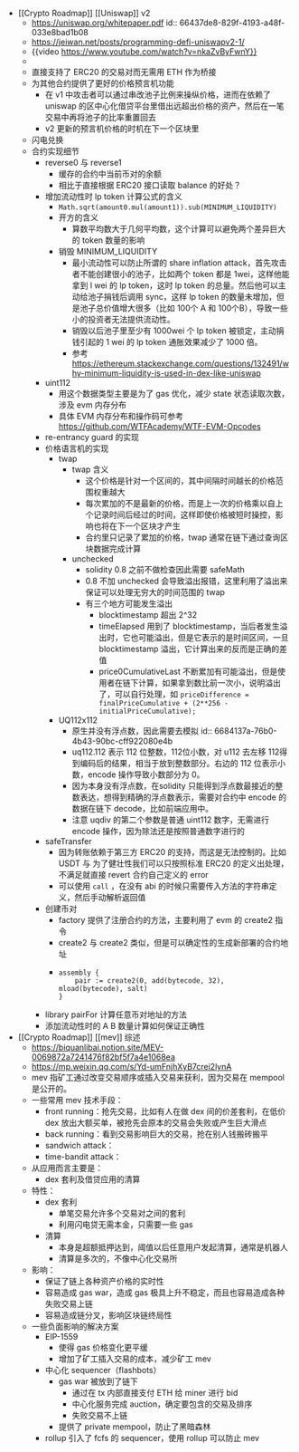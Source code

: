 - [[Crypto Roadmap]] [[Uniswap]] v2
	- https://uniswap.org/whitepaper.pdf
	  id:: 66437de8-829f-4193-a48f-033e8bad1b08
	- https://jeiwan.net/posts/programming-defi-uniswapv2-1/
	- {{video https://www.youtube.com/watch?v=nkaZvByFwnY}}
	-
	- 直接支持了 ERC20 的交易对而无需用 ETH 作为桥接
	- 为其他合约提供了更好的价格预言机功能
		- 在 v1 中攻击者可以通过串改池子比例来操纵价格，进而在依赖了 uniswap 的区中心化借贷平台里借出远超出价格的资产，然后在一笔交易中再将池子的比率重置回去
		- v2 更新的预言机价格的时机在下一个区块里
	- 闪电兑换
	- 合约实现细节
		- reverse0 与 reverse1
			- 缓存的合约中当前币对的余额
			- 相比于直接根据 ERC20 接口读取 balance 的好处？
		- 增加流动性时 lp token 计算公式的含义
			- `Math.sqrt(amount0.mul(amount1)).sub(MINIMUM_LIQUIDITY)`
			- 开方的含义
				- 算数平均数大于几何平均数，这个计算可以避免两个差异巨大的 token 数量的影响
			- 销毁 MINIMUM_LIQUIDITY
				- 最小流动性可以防止所谓的 share inflation attack，首先攻击者不能创建很小的池子，比如两个 token 都是 1wei，这样他能拿到 l wei 的 lp token，这时 lp token 的总量。然后他可以主动给池子捐钱后调用 sync，这样 lp token 的数量未增加，但是池子总价值增大很多（比如 100个 A 和 100个B），导致一些小的投资者无法提供流动性。
				- 销毁以后池子里至少有 1000wei 个 lp token 被锁定，主动捐钱引起的 1 wei 的 lp token 通胀效果减少了 1000 倍。
				- 参考 https://ethereum.stackexchange.com/questions/132491/why-minimum-liquidity-is-used-in-dex-like-uniswap
		- uint112
			- 用这个数据类型主要是为了 gas 优化，减少 state 状态读取次数，涉及 evm 内存分布
			- 具体 EVM 内存分布和操作码可参考 https://github.com/WTFAcademy/WTF-EVM-Opcodes
		- re-entrancy guard 的实现
		- 价格语言机的实现
			- twap
				- twap 含义
					- 这个价格是针对一个区间的，其中间隔时间越长的价格范围权重越大
					- 每次累加的不是最新的价格，而是上一次的价格乘以自上个记录时间后经过的时间，这样即使价格被短时操控，影响也将在下一个区块才产生
					- 合约里只记录了累加的价格，twap 通常在链下通过查询区块数据完成计算
				- unchecked
					- solidity 0.8 之前不做检查因此需要 safeMath
					- 0.8 不加 unchecked 会导致溢出报错，这里利用了溢出来保证可以处理无穷大的时间范围的 twap
					- 有三个地方可能发生溢出
						- blocktimestamp 超出 2^32
						- timeElapsed 用到了 blocktimestamp，当后者发生溢出时，它也可能溢出，但是它表示的是时间区间，一旦 blocktimestamp 溢出，它计算出来的反而是正确的差值
						- price0CumulativeLast 不断累加有可能溢出，但是使用者在链下计算，如果拿到数比前一次小，说明溢出了，可以自行处理，如
						  `priceDifference = finalPriceCumulative + (2**256 - initialPriceCumulative);`
			- UQ112x112
				- 原生并没有浮点数，因此需要去模拟
				  id:: 6684137a-76b0-4b43-90bc-cff922080e4b
				- uq112.112 表示 112 位整数，112位小数，对 u112 去左移 112得到编码后的结果，相当于放到整数部分。右边的 112 位表示小数，encode 操作导致小数部分为 0。
				- 因为本身没有浮点数，在solidity 只能得到浮点数最接近的整数表达，想得到精确的浮点数表示，需要对合约中 encode 的数据在链下 decode，比如前端应用中。
				- 注意 uqdiv 的第二个参数是普通 uint112 数字，无需进行 encode 操作，因为除法还是按照普通数字进行的
		- safeTransfer
			- 因为转账依赖于第三方 ERC20 的支持，而这是无法控制的。比如 USDT 与 为了健壮性我们可以只按照标准 ERC20 的定义出处理，不满足就直接 revert 合约自己定义的 error
			- 可以使用 `call` ，在没有 abi 的时候只需要传入方法的字符串定义，然后手动解析返回值
		- 创建币对
			- factory 提供了注册合约的方法，主要利用了 evm 的 create2 指令
			- create2 与 create2 类似，但是可以确定性的生成新部署的合约地址
			- ```solidity
			  assembly {
			      pair := create2(0, add(bytecode, 32), mload(bytecode), salt)
			  }
			  ```
		- library pairFor 计算任意币对地址的方法
		- 添加流动性时的 A B 数量计算如何保证正确性
- [[Crypto Roadmap]] [[mev]] 综述
	- https://biquanlibai.notion.site/MEV-0069872a7241476f82bf5f7a4e1068ea
	- https://mp.weixin.qq.com/s/Yd-umFnjhXyB7crei2lynA
	- mev 指矿工通过改变交易顺序或插入交易来获利，因为交易在 mempool 是公开的。
	- 一些常用 mev 技术手段：
		- front running：抢先交易，比如有人在做 dex 间的价差套利，在低价 dex 放出大额买单，被抢先会原本的交易会失败或产生巨大滑点
		- back running：看到交易影响巨大的交易，抢在别人钱搬砖搬平
		- sandwich attack：
		- time-bandit attack：
	- 从应用而言主要是：
		- dex 套利及借贷应用的清算
	- 特性：
		- dex 套利
			- 单笔交易允许多个交易对之间的套利
			- 利用闪电贷无需本金，只需要一些 gas
		- 清算
			- 本身是超额抵押达到，阈值以后任意用户发起清算，通常是机器人
			- 清算是多次的，不像中心化交易所
	- 影响：
		- 保证了链上各种资产价格的实时性
		- 容易造成 gas war，造成 gas 极具上升不稳定，而且也容易造成各种失败交易上链
		- 容易造成链分叉，影响区块链终局性
	- 一些负面影响的解决方案
		- EIP-1559
			- 使得 gas 价格变化更平缓
			- 增加了矿工插入交易的成本，减少矿工 mev
		- 中心化 sequencer（flashbots）
			- gas war 被放到了链下
				- 通过在 tx 内部直接支付 ETH 给 miner 进行 bid
				- 中心化服务完成 auction，确定要包含的交易及排序
				- 失败交易不上链
			- 提供了 private mempool，防止了黑暗森林
		- rollup 引入了 fcfs 的 sequencer，使用 rollup 可以防止 mev